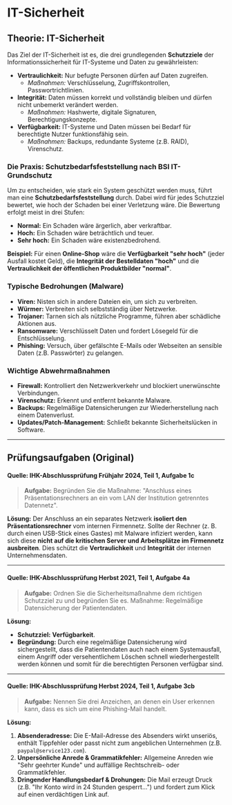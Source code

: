 # IT-Sicherheit

## Theorie: IT-Sicherheit

Das Ziel der IT-Sicherheit ist es, die drei grundlegenden **Schutzziele** der Informationssicherheit für IT-Systeme und Daten zu gewährleisten:

* **Vertraulichkeit:** Nur befugte Personen dürfen auf Daten zugreifen.
    * *Maßnahmen:* Verschlüsselung, Zugriffskontrollen, Passwortrichtlinien.
* **Integrität:** Daten müssen korrekt und vollständig bleiben und dürfen nicht unbemerkt verändert werden.
    * *Maßnahmen:* Hashwerte, digitale Signaturen, Berechtigungskonzepte.
* **Verfügbarkeit:** IT-Systeme und Daten müssen bei Bedarf für berechtigte Nutzer funktionsfähig sein.
    * *Maßnahmen:* Backups, redundante Systeme (z.B. RAID), Virenschutz.

### Die Praxis: Schutzbedarfsfeststellung nach BSI IT-Grundschutz

Um zu entscheiden, wie stark ein System geschützt werden muss, führt man eine **Schutzbedarfsfeststellung** durch. Dabei wird für jedes Schutzziel bewertet, wie hoch der Schaden bei einer Verletzung wäre. Die Bewertung erfolgt meist in drei Stufen:

* **Normal:** Ein Schaden wäre ärgerlich, aber verkraftbar.
* **Hoch:** Ein Schaden wäre beträchtlich und teuer.
* **Sehr hoch:** Ein Schaden wäre existenzbedrohend.

**Beispiel:** Für einen **Online-Shop** wäre die **Verfügbarkeit "sehr hoch"** (jeder Ausfall kostet Geld), die **Integrität der Bestelldaten "hoch"** und die **Vertraulichkeit der öffentlichen Produktbilder "normal"**.

### Typische Bedrohungen (Malware)

* **Viren:** Nisten sich in andere Dateien ein, um sich zu verbreiten.
* **Würmer:** Verbreiten sich selbstständig über Netzwerke.
* **Trojaner:** Tarnen sich als nützliche Programme, führen aber schädliche Aktionen aus.
* **Ransomware:** Verschlüsselt Daten und fordert Lösegeld für die Entschlüsselung.
* **Phishing:** Versuch, über gefälschte E-Mails oder Webseiten an sensible Daten (z.B. Passwörter) zu gelangen.

### Wichtige Abwehrmaßnahmen

* **Firewall:** Kontrolliert den Netzwerkverkehr und blockiert unerwünschte Verbindungen.
* **Virenschutz:** Erkennt und entfernt bekannte Malware.
* **Backups:** Regelmäßige Datensicherungen zur Wiederherstellung nach einem Datenverlust.
* **Updates/Patch-Management:** Schließt bekannte Sicherheitslücken in Software.

---

## Prüfungsaufgaben (Original)

#### Quelle: IHK-Abschlussprüfung Frühjahr 2024, Teil 1, Aufgabe 1c

> **Aufgabe:** Begründen Sie die Maßnahme: "Anschluss eines Präsentationsrechners an ein vom LAN der Institution getrenntes Datennetz".

**Lösung:**
Der Anschluss an ein separates Netzwerk **isoliert den Präsentationsrechner** vom internen Firmennetz. Sollte der Rechner (z. B. durch einen USB-Stick eines Gastes) mit Malware infiziert werden, kann sich diese **nicht auf die kritischen Server und Arbeitsplätze im Firmennetz ausbreiten**. Dies schützt die **Vertraulichkeit** und **Integrität** der internen Unternehmensdaten.

---

#### Quelle: IHK-Abschlussprüfung Herbst 2021, Teil 1, Aufgabe 4a

> **Aufgabe:** Ordnen Sie die Sicherheitsmaßnahme dem richtigen Schutzziel zu und begründen Sie es. Maßnahme: Regelmäßige Datensicherung der Patientendaten.

**Lösung:**
* **Schutzziel:** **Verfügbarkeit**.
* **Begründung:** Durch eine regelmäßige Datensicherung wird sichergestellt, dass die Patientendaten auch nach einem Systemausfall, einem Angriff oder versehentlichem Löschen schnell wiederhergestellt werden können und somit für die berechtigten Personen verfügbar sind.

---

#### Quelle: IHK-Abschlussprüfung Herbst 2024, Teil 1, Aufgabe 3cb

> **Aufgabe:** Nennen Sie drei Anzeichen, an denen ein User erkennen kann, dass es sich um eine Phishing-Mail handelt.

**Lösung:**
1.  **Absenderadresse:** Die E-Mail-Adresse des Absenders wirkt unseriös, enthält Tippfehler oder passt nicht zum angeblichen Unternehmen (z.B. `paypal@service123.com`).
2.  **Unpersönliche Anrede & Grammatikfehler:** Allgemeine Anreden wie "Sehr geehrter Kunde" und auffällige Rechtschreib- oder Grammatikfehler.
3.  **Dringender Handlungsbedarf & Drohungen:** Die Mail erzeugt Druck (z.B. "Ihr Konto wird in 24 Stunden gesperrt...") und fordert zum Klick auf einen verdächtigen Link auf.
